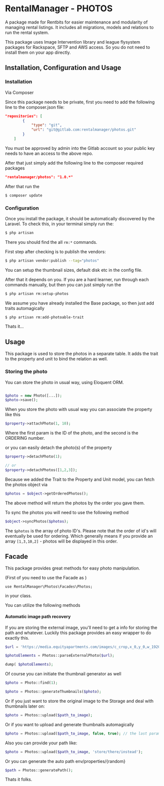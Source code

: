 # RentalManager - PHOTOS

A package made for Rentbits for easier maintenance and modularity of managing rental listings. 
It includes all migrations, models and relations to run the rental system.

This package uses Image Intervention library and league flysystem packages for Rackspace, SFTP and AWS access. So you do not need to install them on your app directly.

## Installation, Configuration and Usage

### Installation

Via Composer

Since this package needs to be private, first you need to add the following line to the composer.json file:

``` json
"repositories": [
        {
            "type": "git",
            "url": "git@gitlab.com:rentalmanager/photos.git"
        }
    ]
```

You must be approved by admin into the Gitlab account so your public key needs to have an access to the above repo.

After that just simply add the following line to the composer required packages

``` json
"rentalmanager/photos": "1.0.*"
```

After that run the 

``` bash
$ composer update
```

### Configuration

Once you install the package, it should be automatically discovered by the Laravel. To check this, in your terminal simply run the:


``` bash
$ php artisan
```

There you should find the all `rm:*` commands.

First step after checking is to publish the vendors:

``` bash
$ php artisan vendor:publish --tag="photos"
```
You can setup the thumbnail sizes, default disk etc  in the config file.

After that it depends on you. If you are a hard learner, run through each commands manually, but then
you can just simply run the

``` bash
$ php artisan rm:setup-photos
```

We assume you have already installed the Base package, so then just add traits automagically

```bash
$ php artisan rm:add-photoable-trait
```

Thats it...

## Usage

This package is used to store the photos in a separate table. It adds the trait to the property and unit to bind the relation as well.

### Storing the photo

You can store the photo in usual way, using Eloquent ORM.

```php 

$photo = new Photo([...]);
$photo->save();
```

When you store the photo with usual way you can associate the property like this

```php
$property->attachPhoto(1, 10); 
```

Where the first param is the ID of the photo, and the second is the ORDERING number.

or you can easily detach the photo(s) of the property

```php
$property->detachPhoto(1);

// or
$property->detachPhotos([1,2,3]);
```

Because we added the Trait to the Property and Unit model, you can fetch the photos object via

```php
$photos = $object->getOrderedPhotos();
```
The above method will return the photos by the order you gave them.

To sync the photos you will need to use the following method

```php
$object->syncPhotos($photos);
```

The `$photos` is the array of photo ID's. Please note that the order of id's will eventually be used for ordering. 
Which generally means if you provide an array `[1,3,10,2]` - photos will be displayed in this order.

## Facade

This package provides great methods for easy photo manipulation.

(First of you need to use the Facade as )

`use RentalManager\Photos\Facades\Photos;`

in your class.

You can utilize the following methods

#### Automatic image path recovery

If you are storing the external image, you'll need to get a info for storing the path and whatever.
Luckily this package provides an easy wrapper to do exactly this.

```php
$url = 'https://media.equityapartments.com/images/c_crop,x_0,y_0,w_1920,h_1080/c_fill,w_1920,h_1080/q_80/4206-28/the-kelvin-apartments-exterior.jpg';

$photoElements = Photos::parseExternalPhoto($url);

dump( $photoElements);
```

Of course you can initiate the thumbnail generator as well

```php
$photo = Photo::find(1);

$photo = Photos::generateThumbnails($photo);
```

Or if you just want to store the original image to the Storage and deal with thumbnails later on:

```php
$photo = Photos::upload($path_to_image);
```

Or if you want to upload and generate thumbnails automagically

```php
$photo = Photos::upload($path_to_image, false, true); // the last param is thumbnail generator
```

Also you can provide your path like:

```php
$photo = Photos::upload($path_to_image, 'store/there/instead');
```

Or you can generate the auto path env/properties/{random}

```php
$path = Photos::generatePath();
```

Thats it folks.